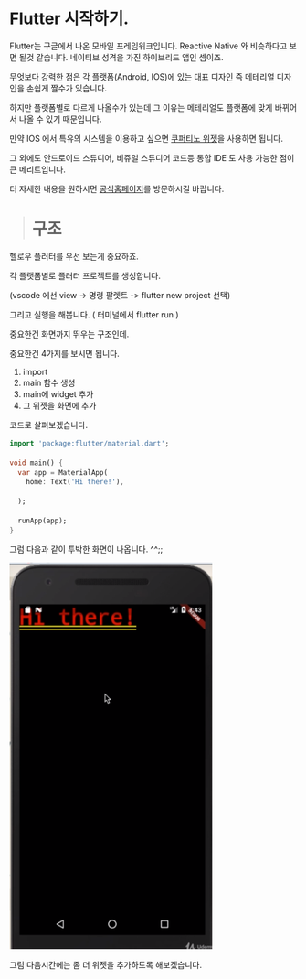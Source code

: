 # Flutter 시작하기.

Flutter는 구글에서 나온 모바일 프레임워크입니다. Reactive Native 와 비슷하다고 보면 될것 같습니다. 네이티브 성격을 가진 하이브리드 앱인 셈이죠.

무엇보다 강력한 점은 각 플랫폼\(Android, IOS\)에 있는 대표 디자인 즉 메테리얼 디자인을 손쉽게 짤수가 있습니다.

하지만 플랫폼별로 다르게 나올수가 있는데 그 이유는 메테리얼도 플랫폼에 맞게 바뀌어서 나올 수 있기 때문입니다.

만약 IOS 에서 특유의 시스템을 이용하고 싶으면 [쿠퍼티노 위젯](https://flutter.io/widgets/cupertino/)을 사용하면 됩니다.

그 외에도 안드로이드 스튜디어, 비쥬얼 스튜디어 코드등 통합 IDE 도 사용 가능한 점이 큰 메리트입니다.

더 자세한 내용을 원하시면 [공식홈페이지](https://flutter.io/)를 방문하시길 바랍니다.

> # 구조

헬로우 플러터를 우선 보는게 중요하죠.

각 플랫폼별로 플러터 프로젝트를 생성합니다.

\(vscode 에선 view -&gt; 명령 팔렛트 -&gt; flutter new project 선택\)

그리고 실행을 해봅니다. \( 터미널에서 flutter run \)

중요한건 화면까지 뛰우는 구조인데.

중요한건 4가지를 보시면 됩니다.

1. import
2. main 함수 생성
3. main에 widget 추가
4. 그 위젯을 화면에 추가

코드로 살펴보겠습니다.

```dart
import 'package:flutter/material.dart';

void main() {
  var app = MaterialApp(
    home: Text('Hi there!'),

  );

  runApp(app);
}
```

그럼 다음과 같이 투박한 화면이 나옵니다. ^^;;

![](/assets/flutter-2.png)

그럼 다음시간에는 좀 더 위젯을 추가하도록 해보겠습니다.

